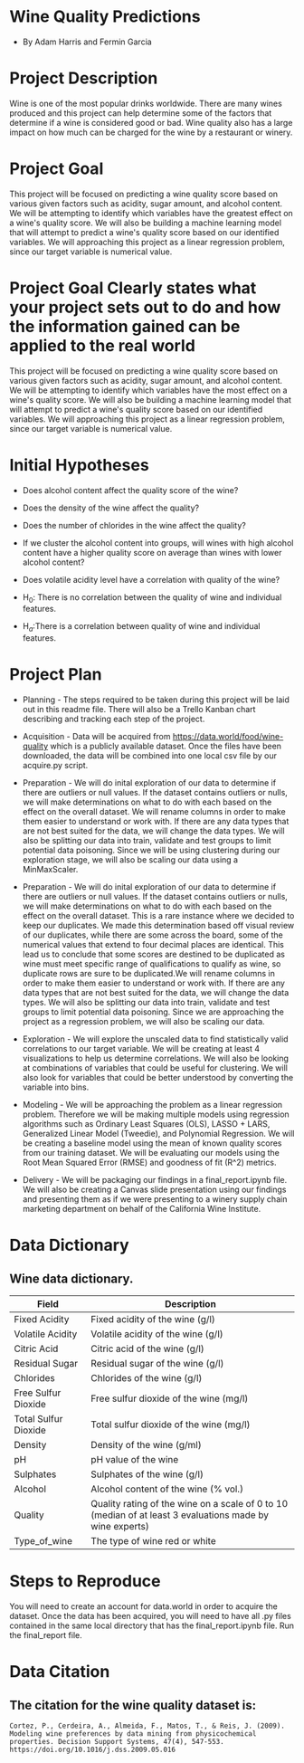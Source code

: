 # Wine Quality Predictions
- By Adam Harris and Fermin Garcia


# Project Description

Wine is one of the most popular drinks worldwide. There are many wines produced and this project can help determine some of the factors that determine if a wine is considered good or bad. Wine quality also has a large impact on how much can be charged for the wine by a restaurant or winery.


# Project Goal

This project will be focused on predicting a wine quality score based on various given factors such as acidity, sugar amount, and alcohol content. We will be attempting to identify which variables have the greatest effect on a wine's quality score. We will also be building a machine learning model that will attempt to predict a wine's quality score based on our identified variables. We will approaching this project as a linear regression problem, since our target variable is numerical value.


# Project Goal Clearly states what your project sets out to do and how the information gained can be applied to the real world

This project will be focused on predicting a wine quality score based on various given factors such as acidity, sugar amount, and alcohol content. We will be attempting to identify which variables have the most effect on a wine's quality score. We will also be building a machine learning model that will attempt to predict a wine's quality score based on our identified variables. We will approaching this project as a linear regression problem, since our target variable is numerical value.


# Initial Hypotheses

- Does alcohol content affect the quality score of the wine?
- Does the density of the wine affect the quality?
- Does the number of chlorides in the wine affect the quality?
- If we cluster the alcohol content into groups, will wines with high alcohol content have a higher quality score on average than wines with lower alcohol content?
- Does volatile acidity level have a correlation with quality of the wine?

- H$_0$: There is no correlation between the quality of wine and individual features.
- H$_a$:There is a correlation between quality of wine and individual features. 


# Project Plan

- Planning - The steps required to be taken during this project will be laid out in this readme file. There will also be a Trello Kanban chart describing and tracking each step of the project.

- Acquisition - Data will be acquired from https://data.world/food/wine-quality which is a publicly available dataset. Once the files have been downloaded, the data will be combined into one local csv file by our acquire.py script.

- Preparation - We will do inital exploration of our data to determine if there are outliers or null values. If the dataset contains outliers or nulls, we will make determinations on what to do with each based on the effect on the overall dataset. We will rename columns in order to make them easier to understand or work with. If there are any data types that are not best suited for the data, we will change the data types. We will also be splitting our data into train, validate and test groups to limit potential data poisoning. Since we will be using clustering during our exploration stage, we will also be scaling our data using a MinMaxScaler.

- Preparation - We will do inital exploration of our data to determine if there are outliers or null values. If the dataset contains outliers or nulls, we will make determinations on what to do with each based on the effect on the overall dataset. This is a rare instance where we decided to keep our duplicates. We made this determination based off visual review of our duplicates, while there are some across the board, some of the numerical values that extend to four decimal places are identical. This lead us to conclude that some scores are destined to be duplicated as wine must meet specific range of qualifications to qualify as wine, so duplicate rows are sure to be duplicated.We will rename columns in order to make them easier to understand or work with. If there are any data types that are not best suited for the data, we will change the data types. We will also be splitting our data into train, validate and test groups to limit potential data poisoning. Since we are approaching the project as a regression problem, we will also be scaling our data.

- Exploration - We will explore the unscaled data to find statistically valid correlations to our target variable. We will be creating at least 4 visualizations to help us determine correlations. We will also be looking at combinations of variables that could be useful for clustering. We will also look for variables that could be better understood by converting the variable into bins.

- Modeling - We will be approaching the problem as a linear regression problem. Therefore we will be making multiple models using regression algorithms such as Ordinary Least Squares (OLS), LASSO + LARS, Generalized Linear Model (Tweedie), and Polynomial Regression. We will be creating a baseline model using the mean of known quality scores from our training dataset. We will be evaluating our models using the Root Mean Squared Error (RMSE) and goodness of fit (R^2) metrics.

- Delivery - We will be packaging our findings in a final_report.ipynb file. We will also be creating a Canvas slide presentation using our findings and presenting them as if we were presenting to a winery supply chain marketing department on behalf of the California Wine Institute.


# Data Dictionary

## Wine data dictionary.

| Field                 | Description                                                       |
|-----------------------|-------------------------------------------------------------------|
| Fixed Acidity         | Fixed acidity of the wine (g/l)                                    |
| Volatile Acidity      | Volatile acidity of the wine (g/l)                                 |
| Citric Acid           | Citric acid of the wine (g/l)                                      |
| Residual Sugar        | Residual sugar of the wine (g/l)                                   |
| Chlorides             | Chlorides of the wine (g/l)                                        |
| Free Sulfur Dioxide   | Free sulfur dioxide of the wine (mg/l)                             |
| Total Sulfur Dioxide  | Total sulfur dioxide of the wine (mg/l)                            |
| Density               | Density of the wine (g/ml)                                         |
| pH                    | pH value of the wine                                               |
| Sulphates             | Sulphates of the wine (g/l)                                        |
| Alcohol               | Alcohol content of the wine (% vol.)                               |
| Quality               | Quality rating of the wine on a scale of 0 to 10 (median of at least 3 evaluations made by wine experts) |
| Type_of_wine          | The type of wine red or white                                      |


# Steps to Reproduce

You will need to create an account for data.world in order to acquire the dataset. Once the data has been acquired, you will need to have all .py files contained in the same local directory that has the final_report.ipynb file. Run the final_report file.


# Data Citation 

## The citation for the wine quality dataset is:

	Cortez, P., Cerdeira, A., Almeida, F., Matos, T., & Reis, J. (2009). Modeling wine preferences by data mining from physicochemical properties. Decision Support Systems, 47(4), 547-553. https://doi.org/10.1016/j.dss.2009.05.016